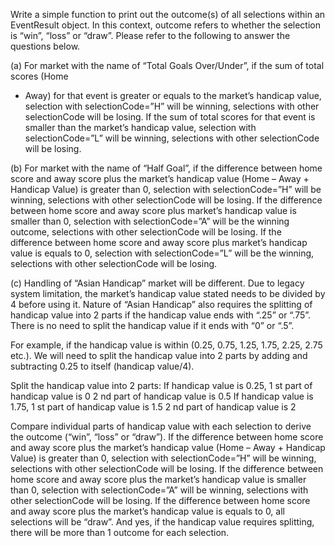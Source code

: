 Write a simple function to print out the outcome(s) of all selections within an EventResult object. In this context, outcome refers to whether the selection is “win”, “loss” or “draw”.
Please refer to the following to answer the questions below.

(a) For market with the name of “Total Goals Over/Under”, if the sum of total scores (Home 
+ Away) for that event is greater or equals to the market’s handicap value, selection with 
selectionCode=”H” will be winning, selections with other selectionCode will be losing. If 
the sum of total scores for that event is smaller than the market’s handicap value, 
selection with selectionCode=”L” will be winning, selections with other selectionCode 
will be losing.

(b) For market with the name of “Half Goal”, if the difference between home score and 
away score plus the market’s handicap value (Home – Away + Handicap Value) is greater 
than 0, selection with selectionCode=”H” will be winning, selections with other 
selectionCode will be losing. If the difference between home score and away score plus 
market’s handicap value is smaller than 0, selection with selectionCode=”A” will be the 
winning outcome, selections with other selectionCode will be losing. If the difference 
between home score and away score plus market’s handicap value is equals to 0, 
selection with selectionCode=”L” will be the winning, selections with other 
selectionCode will be losing. 

(c) Handling of “Asian Handicap” market will be different. Due to legacy system limitation, 
the market’s handicap value stated needs to be divided by 4 before using it. Nature of 
“Asian Handicap” also requires the splitting of handicap value into 2 parts if the 
handicap value ends with “.25” or “.75”. There is no need to split the handicap value if it 
ends with “0” or “.5”.

For example, if the handicap value is within (0.25, 0.75, 1.25, 1.75, 2.25, 2.75 etc.). We 
will need to split the handicap value into 2 parts by adding and subtracting 0.25 to itself 
(handicap value/4).

Split the handicap value into 2 parts:
If handicap value is 0.25,
1
st part of handicap value is 0
2
nd part of handicap value is 0.5
If handicap value is 1.75,
1
st part of handicap value is 1.5
2
nd part of handicap value is 2

Compare individual parts of handicap value with each selection to derive the outcome 
(“win”, “loss” or “draw”). If the difference between home score and away score plus the 
market’s handicap value (Home – Away + Handicap Value) is greater than 0, selection 
with selectionCode=”H” will be winning, selections with other selectionCode will be 
losing. If the difference between home score and away score plus the market’s handicap 
value is smaller than 0, selection with selectionCode=”A” will be winning, selections with 
other selectionCode will be losing. If the difference between home score and away score 
plus the market’s handicap value is equals to 0, all selections will be “draw”. 
And yes, if the handicap value requires splitting, there will be more than 1 outcome for 
each selection.